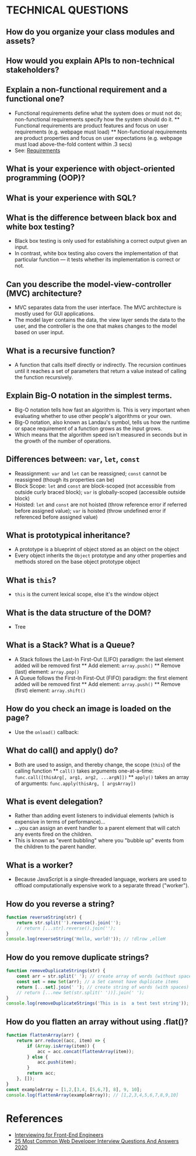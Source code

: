 # TECHNICAL QUESTIONS

## How do you organize your class modules and assets?
## How would you explain APIs to non-technical stakeholders?

## Explain a non-functional requirement and a functional one?
* Functional requirements define what the system does or must not do; non-functional requirements specify how the system should do it.
** Functional requirements are product features and focus on user requirements (e.g. webpage must load)
** Non-functional requirements are product properties and focus on user expectations (e.g. webpage must load above-the-fold content within .3 secs)
* See: [Requirements](../Engineering/requirements.md)

## What is your experience with object-oriented programming (OOP)?
## What is your experience with SQL?

## What is the difference between black box and white box testing?
* Black box testing is only used for establishing a correct output given an input.
* In contrast, white box testing also covers the implementation of that particular function — it tests whether its implementation is correct or not.

## Can you describe the model-view-controller (MVC) architecture?
* MVC separates data from the user interface. The MVC architecture is mostly used for GUI applications.
* The model layer contains the data, the view layer sends the data to the user, and the controller is the one that makes changes to the model based on user input.

## What is a recursive function?
* A function that calls itself directly or indirectly. The recursion continues until it reaches a set of parameters that return a value instead of calling the function recursively.

## Explain Big-O notation in the simplest terms.
* Big-O notation tells how fast an algorithm is. This is very important when evaluating whether to use other people's algorithms or your own.
* Big-O notation, also known as Landau's symbol, tells us how the runtime or space requirement of a function grows as the input grows.
* Which means that the algorithm speed isn't measured in seconds but in the growth of the number of operations.

## Differences between: `var`, `let`, `const`
* Reassignment: `var` and `let` can be reassigned; `const` cannot be reassigned (though its properties can be)
* Block Scope: `let` and `const` are block-scoped (not accessible from outside curly braced block); `var` is globally-scoped (accessible outside block)
* Hoisted: `let` and `const` are not hoisted (throw reference error if referred before assigned value); `var` is hoisted (throw undefined error if referenced before assigned value)

## What is prototypical inheritance?
* A prototype is a blueprint of object stored as an object on the object
* Every object inherits the `Object` prototype and any other properties and methods stored on the base object prototype object

## What is `this`?
* `this` is the current lexical scope, else it's the window object

## What is the data structure of the DOM?
* Tree

## What is a Stack? What is a Queue?
* A Stack follows the Last-In First-Out (LIFO) paradigm: the last element added will be removed first
** Add element: `array.push()`
** Remove (last) element: `array.pop()`
* A Queue follows the First-In First-Out (FIFO) paradigm: the first element added will be removed first
** Add element: `array.push()`
** Remove (first) element: `array.shift()`

## How do you check an image is loaded on the page?
* Use the `onload()` callback: <img onload="imageLoaded()">

## What do call() and apply() do?
* Both are used to assign, and thereby change, the scope (`this`) of the calling function
** `call()` takes arguments one-at-a-time: `func.call([thisArg[, arg1, arg2, ...argN]])`
** `apply()` takes an array of arguments: `func.apply(thisArg, [ argsArray])`

## What is event delegation?
* Rather than adding event listeners to individual elements (which is expensive in terms of performance)...
* ...you can assign an event handler to a parent element that will catch any events fired on the children.
* This is known as "event bubbling" where you "bubble up" events from the children to the parent handler.

## What is a worker?
* Because JavaScript is a single-threaded language, workers are used to offload computationally expensive work to a separate thread ("worker").

## How do you reverse a string?
```javascript
function reverseString(str) {
    return str.split('').reverse().join('');
    // return [...str].reverse().join('');
}
console.log(reverseString('Hello, world!')); // !dlrow ,olleH
```

## How do you remove duplicate strings?
```javascript
function removeDuplicateStrings(str) {
    const arr = str.split(' '); // create array of words (without spaces)
    const set = new Set(arr); // a Set cannot have duplicate items
    return [...set].join(' '); // create string of words (with spaces)
    // return [...new Set(str.split(' '))].join(' ');
}
console.log(removeDuplicateStrings('This is is  a test test string')); // This is a test string
```

## How do you flatten an array without using .flat()?
```javascript
function flattenArray(arr) {
    return arr.reduce((acc, item) => {
        if (Array.isArray(item)) {
            acc = acc.concat(flattenArray(item));
        } else {
            acc.push(item);
        }
        return acc;
    }, []);
}
const exampleArray = [1,2,[3,4, [5,6,7], 8], 9, 10];
console.log(flattenArray(exampleArray)); // [1,2,3,4,5,6,7,8,9,10]
```

# References
* [Interviewing for Front-End Engineers](https://frontendmasters.com/courses/interviewing-frontend/preparing-interview-questions)
* [25 Most Common Web Developer Interview Questions And Answers 2020](https://blog.codegiant.io/25-web-developer-interview-questions-and-answers-3030b21ae016)